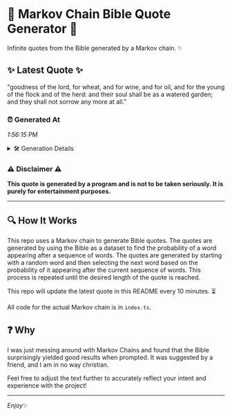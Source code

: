 # 📖 Markov Chain Bible Quote Generator 📖

Infinite quotes from the Bible generated by a Markov chain. ✨

## ✨ Latest Quote ✨
"goodness of the lord, for wheat, and for wine, and for oil, and for the young of the flock and of the herd: and their soul shall be as a watered garden; and they shall not sorrow any more at all."

### ⏰ Generated At
*1:56:15 PM*

<details>
    <summary>🛠️ Generation Details</summary>
    <p>
        <strong>🌱 Seed:</strong> goodness<br>
        <strong>🔄 Iterations:</strong> 40<br>
        <strong>📜 Context History:</strong><br>[ goodness ]: of<br>[ goodness, of ]: the<br>[ goodness, of, the ]: lord,<br>[ goodness, of, the, lord, ]: for<br>[ goodness, of, the, lord,, for ]: wheat,<br>[ goodness, of, the, lord,, for, wheat, ]: and<br>[ of, the, lord,, for, wheat,, and ]: for<br>[ the, lord,, for, wheat,, and, for ]: wine,<br>[ lord,, for, wheat,, and, for, wine, ]: and<br>[ for, wheat,, and, for, wine,, and ]: for<br>[ wheat,, and, for, wine,, and, for ]: oil,<br>[ and, for, wine,, and, for, oil, ]: and<br>[ for, wine,, and, for, oil,, and ]: for<br>[ wine,, and, for, oil,, and, for ]: the<br>[ and, for, oil,, and, for, the ]: young<br>[ for, oil,, and, for, the, young ]: of<br>[ oil,, and, for, the, young, of ]: the<br>[ and, for, the, young, of, the ]: flock<br>[ for, the, young, of, the, flock ]: and<br>[ the, young, of, the, flock, and ]: of<br>[ young, of, the, flock, and, of ]: the<br>[ of, the, flock, and, of, the ]: herd:<br>[ the, flock, and, of, the, herd: ]: and<br>[ flock, and, of, the, herd:, and ]: their<br>[ and, of, the, herd:, and, their ]: soul<br>[ of, the, herd:, and, their, soul ]: shall<br>[ the, herd:, and, their, soul, shall ]: be<br>[ herd:, and, their, soul, shall, be ]: as<br>[ and, their, soul, shall, be, as ]: a<br>[ their, soul, shall, be, as, a ]: watered<br>[ soul, shall, be, as, a, watered ]: garden;<br>[ shall, be, as, a, watered, garden; ]: and<br>[ be, as, a, watered, garden;, and ]: they<br>[ as, a, watered, garden;, and, they ]: shall<br>[ a, watered, garden;, and, they, shall ]: not<br>[ watered, garden;, and, they, shall, not ]: sorrow<br>[ garden;, and, they, shall, not, sorrow ]: any<br>[ and, they, shall, not, sorrow, any ]: more<br>[ they, shall, not, sorrow, any, more ]: at<br>[ shall, not, sorrow, any, more, at ]: all.<br>
    </p>
</details>

### ⚠️ Disclaimer ⚠️
**This quote is generated by a program and is not to be taken seriously. It is purely for entertainment purposes.**

---

## 🔍 How It Works

This repo uses a Markov chain to generate Bible quotes. The quotes are generated by using the Bible as a dataset to find the probability of a word appearing after a sequence of words. The quotes are generated by starting with a random word and then selecting the next word based on the probability of it appearing after the current sequence of words. This process is repeated until the desired length of the quote is reached.

This repo will update the latest quote in this README every 10 minutes. ⏳

All code for the actual Markov chain is in `index.ts`.

## ❓ Why

I was just messing around with Markov Chains and found that the Bible surprisingly yielded good results when prompted. 
It was suggested by a friend, and I am in no way christian.

Feel free to adjust the text further to accurately reflect your intent and experience with the project!

---

*Enjoy*✨
